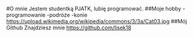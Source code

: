 
#O mnie 
Jestem studentką PJATK, lubię programować.
##Moje hobby
-programowanie
-podróże
-konie
https://upload.wikimedia.org/wikipedia/commons/3/3a/Cat03.jpg
##Mój Github
Znajdziesz mnie https://github.com/lisek18

